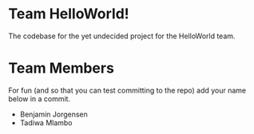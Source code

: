 # Team HelloWorld!
The codebase for the yet undecided project for the HelloWorld team.

# Team Members
For fun (and so that you can test committing to the repo) add your name below in a commit.
* Benjamin Jorgensen
* Tadiwa Mlambo

